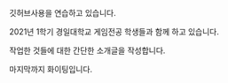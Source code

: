 깃허브사용을 연습하고 있습니다.

2021년 1학기 경일대학교 게임전공 학생들과 함께 하고 있습니다.

작업한 것들에 대한 간단한 소개글을 작성합니다.

마지막까지 화이팅입니다.
